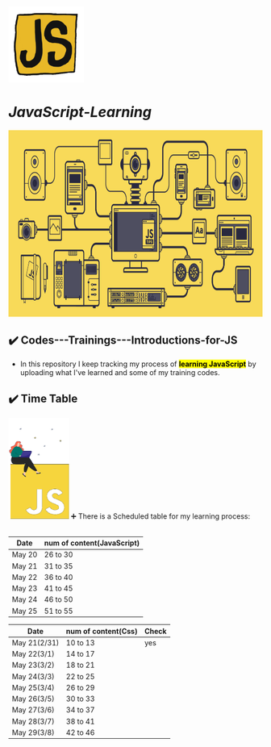 <img src="assets/giphy.gif" style="width: 150px; height: 150px;">

# ***JavaScript-Learning***

<img src="assets/js.gif" style="width: 1600px; height: 370px;">

## ✔️ Codes---Trainings---Introductions-for-JS

-   In this repository I keep tracking my process of <mark>**learning JavaScript**</mark> by uploading what I've learned and some of my training codes.

## ✔️ Time Table
<img src="assets/js-animation.gif" style="width: 120px; height: 200px;">
➕ There is a Scheduled table for my learning process:
<br><br>


<table>
  <thead>
    <tr>
      <th>Date</th>
      <th>num of content(JavaScript)</th>
    </tr>
  </thead>
  <tbody>
    <tr>
      <td>May 20</td>
      <td>26 to 30</td>
    </tr>
    <tr>
      <td>May 21</td>
      <td>31 to 35</td>
    </tr>
    <tr>
      <td>May 22</td>
      <td>36 to 40</td>
    </tr>
    <tr>
      <td>May 23</td>
      <td>41 to 45</td>
    </tr>
    <tr>
      <td>May 24</td>
      <td>46 to 50</td>
    </tr>
    <tr>
      <td>May 25</td>
      <td>51 to 55</td>
    </tr>
  </tbody>
</table>


<table>
  <thead>
    <tr>
      <th>Date</th>
      <th>num of content(Css)</th>
      <th>Check</th>
    </tr>
  </thead>
  <tbody>
    <tr>
      <td>May 21(2/31)</td>
      <td>10 to 13</td>
      <td>yes</td>
    </tr>
    <tr>
      <td>May 22(3/1)</td>
      <td>14 to 17</td>
    </tr>
    <tr>
      <td>May 23(3/2)</td>
      <td>18 to 21</td>
    </tr>
    <tr>
      <td>May 24(3/3)</td>
      <td>22 to 25</td>
    </tr>
    <tr>
      <td>May 25(3/4)</td>
      <td>26 to 29</td>
    </tr>
    <tr>
      <td>May 26(3/5)</td>
      <td>30 to 33</td>
    </tr>
    <tr>
      <td>May 27(3/6)</td>
      <td>34 to 37</td>
    </tr>
    <tr>
      <td>May 28(3/7)</td>
      <td>38 to 41</td>
    </tr>
    <tr>
      <td>May 29(3/8)</td>
      <td>42 to 46</td>
    </tr>
  </tbody>
</table>